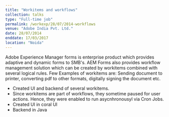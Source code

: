 ```yaml
---
title: "Workitems and workflows"
collection: talks
type: "Full-time job"
permalink: /workexp/28/07/2014-workflows
venue: "Adobe India Pvt. Ltd."
date: 28/07/2014
enddate: 17/03/2017
location: "Noida"
---
```


Adobe Experience Manager forms is enterprise product which provides adaptive and dynamic forms to SMB's. AEM Forms also provides workflow management solution which can be created by workitems combined with several logical rules. Few Examples of workitems are: Sending document to printer, converting pdf to other formats, digitally signing the document etc.

* Created UI and backend of several workitems.
* Since workitems are part of workflows, they sometime paused for user actions. Hence, they were enabled to run asycnhronousyl via Cron Jobs.
* Created UI in coral UI
* Backend in Java
